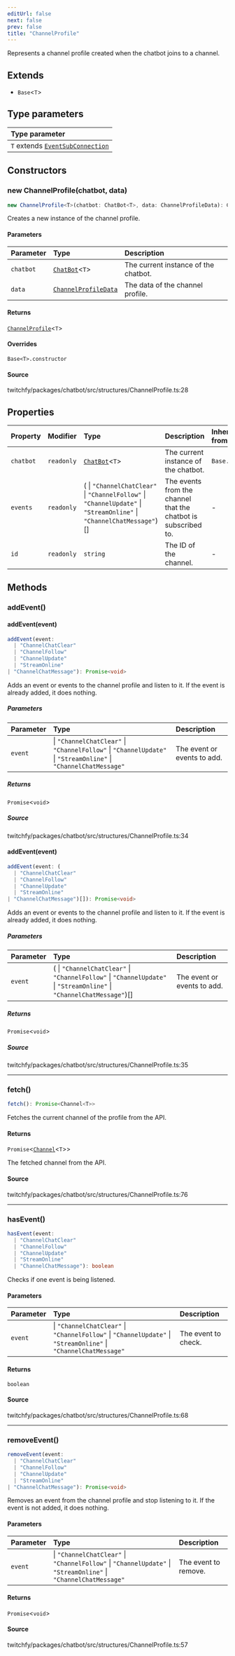 ```yaml
---
editUrl: false
next: false
prev: false
title: "ChannelProfile"
---
```


Represents a channel profile created when the chatbot joins to a channel.

## Extends

- `Base`\<`T`\>

## Type parameters

| Type parameter |
| :------ |
| `T` extends [`EventSubConnection`](/api/chatbot/enumerations/eventsubconnection/) |

## Constructors

### new ChannelProfile(chatbot, data)

```ts
new ChannelProfile<T>(chatbot: ChatBot<T>, data: ChannelProfileData): ChannelProfile<T>
```

Creates a new instance of the channel profile.

#### Parameters

| Parameter | Type | Description |
| :------ | :------ | :------ |
| `chatbot` | [`ChatBot`](/api/chatbot/classes/chatbot/)\<`T`\> | The current instance of the chatbot. |
| `data` | [`ChannelProfileData`](/api/chatbot/interfaces/channelprofiledata/) | The data of the channel profile. |

#### Returns

[`ChannelProfile`](/api/chatbot/classes/channelprofile/)\<`T`\>

#### Overrides

`Base<T>.constructor`

#### Source

twitchfy/packages/chatbot/src/structures/ChannelProfile.ts:28

## Properties

| Property | Modifier | Type | Description | Inherited from |
| :------ | :------ | :------ | :------ | :------ |
| `chatbot` | `readonly` | [`ChatBot`](/api/chatbot/classes/chatbot/)\<`T`\> | The current instance of the chatbot. | `Base.chatbot` |
| `events` | `readonly` | ( \| `"ChannelChatClear"` \| `"ChannelFollow"` \| `"ChannelUpdate"` \| `"StreamOnline"` \| `"ChannelChatMessage"`)[] | The events from the channel that the chatbot is subscribed to. | - |
| `id` | `readonly` | `string` | The ID of the channel. | - |

## Methods

### addEvent()

#### addEvent(event)

```ts
addEvent(event: 
  | "ChannelChatClear"
  | "ChannelFollow"
  | "ChannelUpdate"
  | "StreamOnline"
| "ChannelChatMessage"): Promise<void>
```

Adds an event or events to the channel profile and listen to it. If the event is already added, it does nothing.

##### Parameters

| Parameter | Type | Description |
| :------ | :------ | :------ |
| `event` |  \| `"ChannelChatClear"` \| `"ChannelFollow"` \| `"ChannelUpdate"` \| `"StreamOnline"` \| `"ChannelChatMessage"` | The event or events to add. |

##### Returns

`Promise`\<`void`\>

##### Source

twitchfy/packages/chatbot/src/structures/ChannelProfile.ts:34

#### addEvent(event)

```ts
addEvent(event: (
  | "ChannelChatClear"
  | "ChannelFollow"
  | "ChannelUpdate"
  | "StreamOnline"
| "ChannelChatMessage")[]): Promise<void>
```

Adds an event or events to the channel profile and listen to it. If the event is already added, it does nothing.

##### Parameters

| Parameter | Type | Description |
| :------ | :------ | :------ |
| `event` | ( \| `"ChannelChatClear"` \| `"ChannelFollow"` \| `"ChannelUpdate"` \| `"StreamOnline"` \| `"ChannelChatMessage"`)[] | The event or events to add. |

##### Returns

`Promise`\<`void`\>

##### Source

twitchfy/packages/chatbot/src/structures/ChannelProfile.ts:35

***

### fetch()

```ts
fetch(): Promise<Channel<T>>
```

Fetches the current channel of the profile from the API.

#### Returns

`Promise`\<[`Channel`](/api/chatbot/classes/channel/)\<`T`\>\>

The fetched channel from the API.

#### Source

twitchfy/packages/chatbot/src/structures/ChannelProfile.ts:76

***

### hasEvent()

```ts
hasEvent(event: 
  | "ChannelChatClear"
  | "ChannelFollow"
  | "ChannelUpdate"
  | "StreamOnline"
  | "ChannelChatMessage"): boolean
```

Checks if one event is being listened.

#### Parameters

| Parameter | Type | Description |
| :------ | :------ | :------ |
| `event` |  \| `"ChannelChatClear"` \| `"ChannelFollow"` \| `"ChannelUpdate"` \| `"StreamOnline"` \| `"ChannelChatMessage"` | The event to check. |

#### Returns

`boolean`

#### Source

twitchfy/packages/chatbot/src/structures/ChannelProfile.ts:68

***

### removeEvent()

```ts
removeEvent(event: 
  | "ChannelChatClear"
  | "ChannelFollow"
  | "ChannelUpdate"
  | "StreamOnline"
| "ChannelChatMessage"): Promise<void>
```

Removes an event from the channel profile and stop listening to it. If the event is not added, it does nothing.

#### Parameters

| Parameter | Type | Description |
| :------ | :------ | :------ |
| `event` |  \| `"ChannelChatClear"` \| `"ChannelFollow"` \| `"ChannelUpdate"` \| `"StreamOnline"` \| `"ChannelChatMessage"` | The event to remove. |

#### Returns

`Promise`\<`void`\>

#### Source

twitchfy/packages/chatbot/src/structures/ChannelProfile.ts:57
